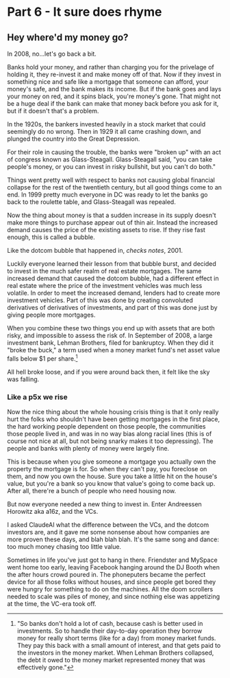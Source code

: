 # Part 6 - It sure does rhyme

## Hey where'd my money go?

In 2008, no...let's go back a bit.

Banks hold your money, and rather than charging you for the privelage of holding it, they re-invest it and make money off of that.
Now if they invest in something nice and safe like a mortgage that someone can afford, your money's safe, and the bank makes its income.
But if the bank goes and lays your money on red, and it spins black, you're money's gone.
That might not be a huge deal if the bank can make that money back before you ask for it, but if it doesn't that's a problem.

In the 1920s, the bankers invested heavily in a stock market that could seemingly do no wrong.
Then in 1929 it all came crashing down, and plunged the country into the Great Depression.

For their role in causing the trouble, the banks were "broken up" with an act of congress known as Glass-Steagall. 
Glass-Steagall said, "you can take people's money, or you can invest in risky bullshit, but you can't do both."

Things went pretty well with respect to banks not causing global financial collapse for the rest of the twentieth century, but all good things come to an end. 
In 1999 pretty much everyone in DC was ready to let the banks go back to the roulette table, and Glass-Steagall was repealed.

Now the thing about money is that a sudden increase in its supply doesn't make more things to purchase appear out of thin air. 
Instead the increased demand causes the price of the existing assets to rise.
If they rise fast enough, this is called a bubble. 

Like the dotcom bubble that happened in, _checks notes_, 2001.

Luckily everyone learned their lesson from that bubble burst, and decided to invest in the much safer realm of real estate mortgages. 
The same increased demand that caused the dotcom bubble, had a different effect in real estate where the price of the investment vehicles was much less volatile.
In order to meet the increased demand, lenders had to create more investment vehicles.
Part of this was done by creating convoluted derivatives of derivatives of investments, and part of this was done just by giving people more mortgages.

When you combine these two things you end up with assets that are both risky, and impossible to assess the risk of. 
In September of 2008, a large investment bank, Lehman Brothers, filed for bankruptcy. 
When they did it "broke the buck," a term used when a money market fund's net asset value falls below $1 per share.[^8]

All hell broke loose, and if you were around back then, it felt like the sky was falling.

### Like a p5x we rise

Now the nice thing about the whole housing crisis thing is that it only really hurt the folks who shouldn't have been getting mortgages in the first place, the hard working people dependent on those people, the communities those people lived in, and was in no way bias along racial lines (this is of course not nice at all, but not being snarky makes it too depressing).
The people and banks with plenty of money were largely fine. 

This is because when you give someone a mortgage you actually own the property the mortgage is for.
So when they can't pay, you foreclose on them, and now you own the house.
Sure you take a little hit on the house's value, but you're a bank so you know that value's going to come back up.
After all, there're a bunch of people who need housing now.

But now everyone needed a new thing to invest in. 
Enter Andreessen Horowitz aka a16z, and the VCs.

I asked ClaudeAI what the difference between the VCs, and the dotcom investors are, and it gave me some nonsense about how companies are more proven these days, and blah blah blah. 
It's the same song and dance: too much money chasing too little value. 

Sometimes in life you've just got to hang in there.
Friendster and MySpace went home too early, leaving Facebook hanging around the DJ Booth when the after hours crowd poured in.
The phoneputers became the perfect device for all those folks without houses, and since people get bored they were hungry for something to do on the machines. 
All the doom scrollers needed to scale was piles of money, and since nothing else was appetizing at the time, the VC-era took off.

[fbvduguid]: https://en.wikipedia.org/wiki/Facebook,_Inc._v._Duguid
[linktree]: https://www.adamenfroy.com/linktree-alternatives
[onion]: https://theonion.com/t-herman-zweibel-in-memoriam-1819583647/
[birthday]: https://en.wikipedia.org/wiki/Birthday_problem
[elwood]: https://en.wikipedia.org/wiki/Elwood_Edwards
[oauth]: https://www.rfc-editor.org/rfc/rfc5849
[dynamo]: https://www.allthingsdistributed.com/files/amazon-dynamo-sosp2007.pdf
[bitcoin]: https://bitcoin.org/bitcoin.pdf
[sim]: https://en.wikipedia.org/wiki/SIM_swap_scam
[investigation]: https://www.vice.com/en/article/fcc-propose-fines-verizon-att-sprint-tmobile-selling-location-data/
[oh-the-forties-were-a-looong-time-ago]: https://www.nationalgeographic.com/history/article/141207-world-war-advertising-consumption-anniversary-people-photography-culture
[flatiron]: https://en.wikipedia.org/wiki/Flat_Iron_Building_(Chicago)

[^1]: "auth is short for authentication (authn) and authorization (authz). The former establishes who you are, and the latter establishes that you are able to do what you're trying to do. I like writing about auth, which is why I'm going to leave this as a footnote, and not add fifty paragraphs to this post."

[^2]: "Elwood was paid not one, but two cool Benjamins for his recording of perhaps the most well-known voice acting of the 90s."

[^3]: "If you make your money from ads, I've got no beef with you. The ad-dispensing companies have made it their mission to encroach on your creative space as much as possible to extract value from your hard work. I'm here to help carve out a path to you making more money in addition to how you use the ad networks."

[^4]: "When Google created a parent company Alphabet, Alphabet dropped the don't be evil. The don't be evil line moved to Google's code of conduct. I wanted to avoid inferring anything from this, but when you change something like don't be evil to anything else, it's worth a questioning glance."

[^5]: "I told you not to look it up"

[^6]: "This story is a little different than what I've represented here, and this is mostly based on my recollection of the film the Social Network, which was itself inaccurate, but I don't much care. Facebook is the largest deseminator of disinformation on the planet, and I'm not too worried about them getting a turn."

[^7]: "Yes there are plenty of bank fees, and some accounts do have monthly fees, but those are largely just because banks are dicks"

[^8]: "So banks don't hold a lot of cash, because cash is better used in investments. So to handle their day-to-day operation they borrow money for really short terms (like for a day) from money market funds. They pay this back with a small amount of interest, and that gets paid to the investors in the money market. When Lehman Brothers collapsed, the debt it owed to the money market represented money that was effectively gone."

[^9]: "These jamokes reneged on so many dumb promises this time, but the one that I think just really sums it all up is Haven, the healthcare venture that Warren Buffet and Jeff Bezos started to fix healthcare. It shudown unceremoniously in 2021, after doing nothing. The second richest man on Earth just gives up after a couple of years, because something's too hard, what a ballsack."

[^10]: "At the time, all Starbucks employees were granted stock options, and thus the company referred to its employees as 'partners'."

[^11]: "Both The Fediverse, and Bluesky are implementations of distributed systems based on underlying protocols. The Fediverse's ActivityPub protocol, and thus The Fediverse, came first, but despite the first-mover advantage, lags behind Bluesky these days in user adoption. The reason for this is a combo of marketing and usability, and definitely outside of the scope of this footnote."

[^12]: "There are, of course, things that are so heinous, that even if they're aren't illegal in the uploader's juristiction it will result in excommunication."
